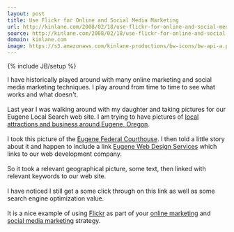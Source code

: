 ```yaml
---
layout: post
title: Use Flickr for Online and Social Media Marketing
url: http://kinlane.com/2008/02/18/use-flickr-for-online-and-social-media-marketing/
source: http://kinlane.com/2008/02/18/use-flickr-for-online-and-social-media-marketing/
domain: kinlane.com
image: https://s3.amazonaws.com/kinlane-productions/bw-icons/bw-api-a.png
---
```

{% include JB/setup %}

<p>
     I have historically played around with many online marketing and social media marketing techniques. I play around from time to time to see what works and what doesn't.
     <br />
     <br />
     Last year I was walking around with my daughter and taking pictures for our Eugene Local Search web site. I am trying to have pictures of <a href="http://www.eugenelocalsearch.com/">local attractions and business around Eugene, Oregon</a>.
     <br />
     <br />
     I took this picture of the <a href="http://www.flickr.com/photos/7687932@N02/449187995/">Eugene Federal Courthouse</a>. I then told a little story about it and happen to include a link <a href="http://www.originalwebsolutions.com/">Eugene Web Design Services</a> which links to our web development company.
     <br />
     <br />
     So it took a relevant geographical picture, some text, then linked with relevant keywords to our web site.
     <br />
     <br />
     I have noticed I still get a some click through on this link as well as some search engine optimization value.
     <br />
     <br />
     It is a nice example of using <a href="http://www.flickr.com/">Flickr</a> as part of your <a href="http://www.oregonlocalsearch.com/">online marketing</a> and <a href="http://www.socialmediasquad.com/">social media marketing</a> strategy.
</p>